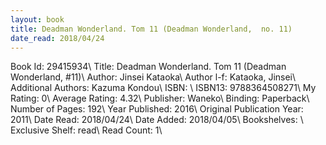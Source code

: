 ```yaml
---
layout: book
title: Deadman Wonderland. Tom 11 (Deadman Wonderland,  no. 11)
date_read: 2018/04/24
---
```


Book Id: 29415934\ 
Title: Deadman Wonderland. Tom 11 (Deadman Wonderland, #11)\ 
Author: Jinsei Kataoka\ 
Author l-f: Kataoka, Jinsei\ 
Additional Authors: Kazuma Kondou\ 
ISBN: \ 
ISBN13: 9788364508271\ 
My Rating: 0\ 
Average Rating: 4.32\ 
Publisher: Waneko\ 
Binding: Paperback\ 
Number of Pages: 192\ 
Year Published: 2016\ 
Original Publication Year: 2011\ 
Date Read: 2018/04/24\ 
Date Added: 2018/04/05\ 
Bookshelves: \ 
Exclusive Shelf: read\ 
Read Count: 1\ 

